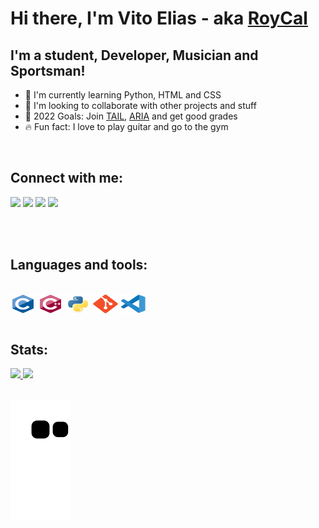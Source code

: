 # Hi there, I'm Vito Elias - aka [RoyCal][steam]

## I'm a student, Developer, Musician and Sportsman!
- 👾 I'm currently learning Python, HTML and CSS
- 🤝 I'm looking to collaborate with other projects and stuff
- 🥅 2022 Goals: Join [TAIL][tail], [ARIA][aria] and get good grades
- 🔥 Fun fact: I love to play guitar and go to the gym

<br>

## Connect with me:
<div> 
  <a href="https://www.instagram.com/vito_elias/" target="_blank"><img src="https://img.shields.io/badge/-Instagram-%23E4405F?style=for-the-badge&logo=instagram&logoColor=white" target="_blank"></a>
  <a href="https://www.linkedin.com/in/vito-elias-4a435123b/" target="_blank"><img src="https://img.shields.io/badge/-LinkedIn-%230077B5?style=for-the-badge&logo=linkedin&logoColor=white" target="_blank"></a>
  <a href = "mailto:vito.elias9@gmail.com"><img src="https://img.shields.io/badge/-Gmail-A52A2A?style=for-the-badge&logo=gmail&logoColor=white" target="_blank"></a>
  <a href = "https://steamcommunity.com/id/roycal/"><img src="https://img.shields.io/badge/-Steam-2F3134?style=for-the-badge&logo=steam&logoColor=white" target="_blank"></a>

<br><br>

## Languages and tools:

<div style="display: inline_block"><br>
  <img align="center" alt="C" height="30" width="40" src="https://raw.githubusercontent.com/devicons/devicon/master/icons/c/c-original.svg">
  <img align="center" alt="C++" height="30" width="40" src="https://raw.githubusercontent.com/devicons/devicon/master/icons/cplusplus/cplusplus-original.svg">
  <img align="center" alt="Python" height="30" width="40" src="https://raw.githubusercontent.com/devicons/devicon/master/icons/python/python-original.svg">
  <img align="center" alt="Git" height="30" width="40" src="https://raw.githubusercontent.com/devicons/devicon/master/icons/git/git-original.svg">
  <img align="center" alt="VsCode" height="30" width="40" src="https://raw.githubusercontent.com/devicons/devicon/master/icons/vscode/vscode-original.svg">
</div>

<br>

## Stats:

<div>
  <a href="https://github.com/RoyCal">
  <img height="168em" src="https://github-readme-stats.vercel.app/api?username=RoyCal&show_icons=true&theme=highcontrast&include_all_commits=true&count_private=true"/>
  <img height="168em" src="https://github-readme-stats.vercel.app/api/top-langs/?username=RoyCal&layout=compact&langs_count=16&theme=highcontrast"/>
</div>

<br>
 
![Snake animation](https://github.com/RoyCal/RoyCal/blob/output/github-contribution-grid-snake.svg)
 
</div>

[steam]: https://steamcommunity.com/id/roycal/
[tail]: https://github.com/TailUFPB
[aria]: https://aria.ci.ufpb.br/en/sobre/
